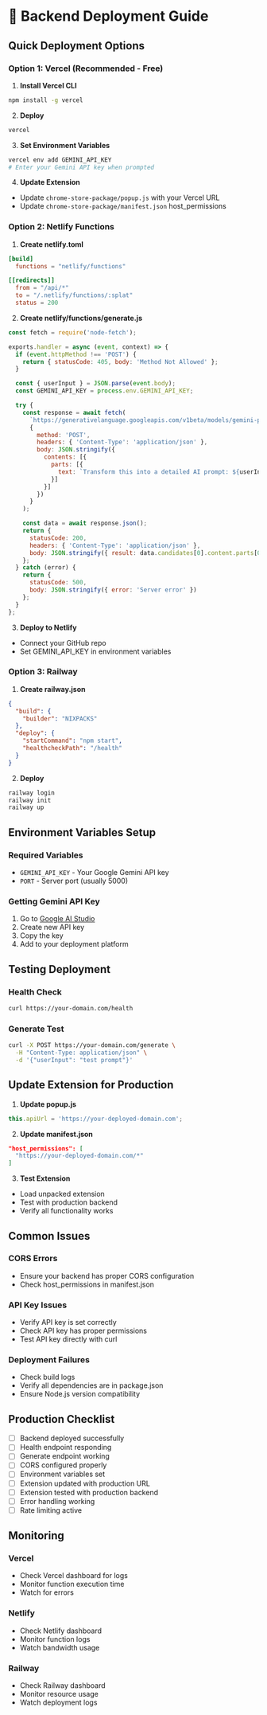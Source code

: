 # 🚀 Backend Deployment Guide

## Quick Deployment Options

### Option 1: Vercel (Recommended - Free)

1. **Install Vercel CLI**
```bash
npm install -g vercel
```

2. **Deploy**
```bash
vercel
```

3. **Set Environment Variables**
```bash
vercel env add GEMINI_API_KEY
# Enter your Gemini API key when prompted
```

4. **Update Extension**
- Update `chrome-store-package/popup.js` with your Vercel URL
- Update `chrome-store-package/manifest.json` host_permissions

### Option 2: Netlify Functions

1. **Create netlify.toml**
```toml
[build]
  functions = "netlify/functions"

[[redirects]]
  from = "/api/*"
  to = "/.netlify/functions/:splat"
  status = 200
```

2. **Create netlify/functions/generate.js**
```javascript
const fetch = require('node-fetch');

exports.handler = async (event, context) => {
  if (event.httpMethod !== 'POST') {
    return { statusCode: 405, body: 'Method Not Allowed' };
  }

  const { userInput } = JSON.parse(event.body);
  const GEMINI_API_KEY = process.env.GEMINI_API_KEY;

  try {
    const response = await fetch(
      `https://generativelanguage.googleapis.com/v1beta/models/gemini-pro:generateContent?key=${GEMINI_API_KEY}`,
      {
        method: 'POST',
        headers: { 'Content-Type': 'application/json' },
        body: JSON.stringify({
          contents: [{
            parts: [{
              text: `Transform this into a detailed AI prompt: ${userInput}`
            }]
          }]
        })
      }
    );

    const data = await response.json();
    return {
      statusCode: 200,
      headers: { 'Content-Type': 'application/json' },
      body: JSON.stringify({ result: data.candidates[0].content.parts[0].text })
    };
  } catch (error) {
    return {
      statusCode: 500,
      body: JSON.stringify({ error: 'Server error' })
    };
  }
};
```

3. **Deploy to Netlify**
- Connect your GitHub repo
- Set GEMINI_API_KEY in environment variables

### Option 3: Railway

1. **Create railway.json**
```json
{
  "build": {
    "builder": "NIXPACKS"
  },
  "deploy": {
    "startCommand": "npm start",
    "healthcheckPath": "/health"
  }
}
```

2. **Deploy**
```bash
railway login
railway init
railway up
```

## Environment Variables Setup

### Required Variables
- `GEMINI_API_KEY` - Your Google Gemini API key
- `PORT` - Server port (usually 5000)

### Getting Gemini API Key
1. Go to [Google AI Studio](https://makersuite.google.com/app/apikey)
2. Create new API key
3. Copy the key
4. Add to your deployment platform

## Testing Deployment

### Health Check
```bash
curl https://your-domain.com/health
```

### Generate Test
```bash
curl -X POST https://your-domain.com/generate \
  -H "Content-Type: application/json" \
  -d '{"userInput": "test prompt"}'
```

## Update Extension for Production

1. **Update popup.js**
```javascript
this.apiUrl = 'https://your-deployed-domain.com';
```

2. **Update manifest.json**
```json
"host_permissions": [
  "https://your-deployed-domain.com/*"
]
```

3. **Test Extension**
- Load unpacked extension
- Test with production backend
- Verify all functionality works

## Common Issues

### CORS Errors
- Ensure your backend has proper CORS configuration
- Check host_permissions in manifest.json

### API Key Issues
- Verify API key is set correctly
- Check API key has proper permissions
- Test API key directly with curl

### Deployment Failures
- Check build logs
- Verify all dependencies are in package.json
- Ensure Node.js version compatibility

## Production Checklist

- [ ] Backend deployed successfully
- [ ] Health endpoint responding
- [ ] Generate endpoint working
- [ ] CORS configured properly
- [ ] Environment variables set
- [ ] Extension updated with production URL
- [ ] Extension tested with production backend
- [ ] Error handling working
- [ ] Rate limiting active

## Monitoring

### Vercel
- Check Vercel dashboard for logs
- Monitor function execution time
- Watch for errors

### Netlify
- Check Netlify dashboard
- Monitor function logs
- Watch bandwidth usage

### Railway
- Check Railway dashboard
- Monitor resource usage
- Watch deployment logs
